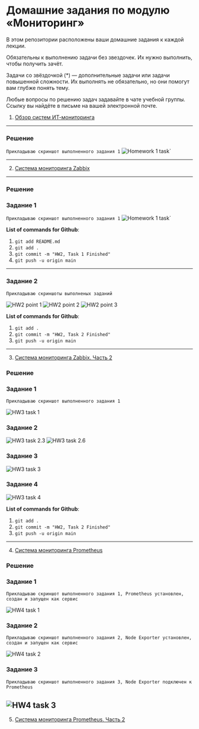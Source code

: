 # Домашние задания по модулю «Мониторинг»

В этом репозитории расположены ваши домашние задания к каждой лекции. 

Обязательны к выполнению задачи без звездочек. Их нужно выполнить, чтобы получить зачёт.

Задачи со звёздочкой (*) — дополнительные задачи или задачи повышенной сложности. Их выполнять не обязательно, но они помогут вам глубже понять тему.

Любые вопросы по решению задач задавайте в чате учебной группы. Ссылку вы найдёте в письме на вашей электронной почте.


1. [Обзор систем ИТ-мониторинга](hw-01.md)
---
### Решение

`Прикладываю скриншот выполненного задания 1`
![Homework 1 task](http://screenshot.alarislabs.com/2023_ib/image_20230813153514_f6a3b84c.png)`

---
2. [Система мониторинга Zabbix](hw-02.md)
---
### Решение

### Задание 1

`Прикладываю скриншот выполненного задания 1`
![Homework 1 task](http://screenshot.alarislabs.com/ib2024/image_20230822232750_7abd67e4.png)`

**List of commands for Github**:
1. `git add README.md`
2. `git add .`
3. `git commit -m "HW2, Task 1 Finished"`
4. `git push -u origin main`

---

### Задание 2
`Прикладываю скриншоты выполненых заданий`

![HW2 point 1](http://screenshot.alarislabs.com/ib2024/image_20230823001711_d4ef1e53.png)
![HW2 point 2](http://screenshot.alarislabs.com/ib2024/image_20230823001906_c7340fd1.png)
![HW2 point 3](http://screenshot.alarislabs.com/ib2024/image_20230823001459_733e1761.png)

**List of commands for Github**:
1. `git add .`
2. `git commit -m "HW2, Task 2 Finished"`
3. `git push -u origin main`
---
3. [Система мониторинга Zabbix. Часть 2](hw-03.md)

### Решение

### Задание 1
`Прикладываю скриншот выполненного задания 1`

![HW3 task 1](http://screenshot.alarislabs.com/ib2024/image_20230903220158_d90a694b.png)

### Задание 2

![HW3 task 2.3](http://screenshot.alarislabs.com/ib2024/image_20230903213437_d0cea7e6.png)
![HW3 task 2.6](http://screenshot.alarislabs.com/ib2024/image_20230903214239_d0291fc8.png)

### Задание 3

![HW3 task 3](http://screenshot.alarislabs.com/ib2024/image_20230903220258_a5a849f2.png)

### Задание 4

![HW3 task 4](http://screenshot.alarislabs.com/ib2024/image_20230903214605_5c3a0d76.png)

**List of commands for Github**:
1. `git add .`
2. `git commit -m "HW2, Task 2 Finished"`
3. `git push -u origin main`
---
4. [Система мониторинга Prometheus](hw-04.md)

### Решение

### Задание 1

`Прикладываю скриншот выполненного задания 1, Prometheus установлен, создан и запущен как сервис`

![HW4 task 1](http://screenshot.alarislabs.com/ib2024/image_20230903224853_c35fc76a.png)

### Задание 2

`Прикладываю скриншот выполненного задания 2, Node Exporter установлен, создан и запущен как сервис`

![HW4 task 2](http://screenshot.alarislabs.com/ib2024/image_20230903225931_4d67897a.png)

### Задание 3

`Прикладываю скриншот выполненного задания 3, Node Exporter подключен к Prometheus`

![HW4 task 3](http://screenshot.alarislabs.com/ib2024/image_20230903230142_38f3ac08.png)
---

5. [Система мониторинга Prometheus. Часть 2](hw-05.md)
